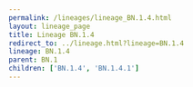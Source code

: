 ```yaml
---
permalink: /lineages/lineage_BN.1.4.html
layout: lineage_page
title: Lineage BN.1.4
redirect_to: ../lineage.html?lineage=BN.1.4
lineage: BN.1.4
parent: BN.1
children: ['BN.1.4', 'BN.1.4.1']
---
```

